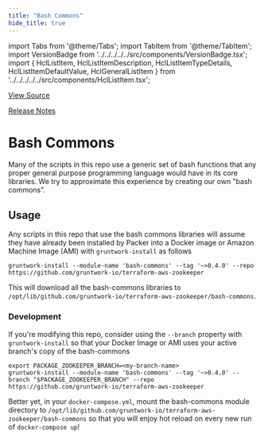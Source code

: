 ```yaml
---
title: "Bash Commons"
hide_title: true
---
```


import Tabs from '@theme/Tabs';
import TabItem from '@theme/TabItem';
import VersionBadge from '../../../../../src/components/VersionBadge.tsx';
import { HclListItem, HclListItemDescription, HclListItemTypeDetails, HclListItemDefaultValue, HclGeneralListItem } from '../../../../../src/components/HclListItem.tsx';

<a href="https://github.com/gruntwork-io/terraform-aws-zookeeper/tree/main/modules%2Fbash-commons" className="link-button" title="View the source code for this module in GitHub.">View Source</a>

<a href="https://github.com/gruntwork-io/terraform-aws-zookeeper/releases?q=" className="link-button" title="Release notes for only the service catalog versions which impacted this service.">Release Notes</a>

# Bash Commons

Many of the scripts in this repo use a generic set of bash functions that any proper general purpose programming language
would have in its core libraries. We try to approximate this experience by creating our own "bash commons".

## Usage

Any scripts in this repo that use the bash commons libraries will assume they have already been installed by Packer into
a Docker image or Amazon Machine Image (AMI) with `gruntwork-install` as follows

```
gruntwork-install --module-name 'bash-commons' --tag '~>0.4.0' --repo https://github.com/gruntwork-io/terraform-aws-zookeeper
```

This will download all the bash-commons libraries to `/opt/lib/github.com/gruntwork-io/terraform-aws-zookeeper/bash-commons`.

### Development

If you're modifying this repo, consider using the `--branch` property with `gruntwork-install` so that your Docker Image
or AMI uses your active branch's copy of the bash-commons

```
export PACKAGE_ZOOKEEPER_BRANCH=<my-branch-name>
gruntwork-install --module-name 'bash-commons' --tag '~>0.4.0' --branch "$PACKAGE_ZOOKEEPER_BRANCH" --repo https://github.com/gruntwork-io/terraform-aws-zookeeper
```

Better yet, in your `docker-compose.yml`, mount the bash-commons module directory to
`/opt/lib/github.com/gruntwork-io/terraform-aws-zookeeper/bash-commons` so that you will enjoy hot reload on every new run of
`docker-compose up`!


<!-- ##DOCS-SOURCER-START
{
  "originalSources": [
    "https://github.com/gruntwork-io/terraform-aws-zookeeper/tree/modules%2Fbash-commons%2Freadme.md",
    "https://github.com/gruntwork-io/terraform-aws-zookeeper/tree/modules%2Fbash-commons%2Fvariables.tf",
    "https://github.com/gruntwork-io/terraform-aws-zookeeper/tree/modules%2Fbash-commons%2Foutputs.tf"
  ],
  "sourcePlugin": "module-catalog-api",
  "hash": "c9d475e146ed60ad9a9b9219ddacbc21"
}
##DOCS-SOURCER-END -->
